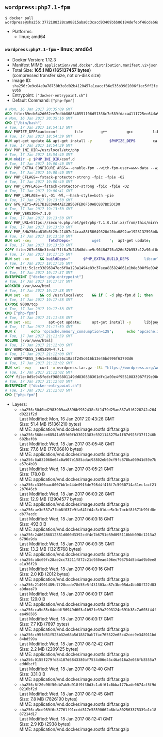 ## `wordpress:php7.1-fpm`

```console
$ docker pull wordpress@sha256:3772188328ca08815aba0c3cacd93409bbb86184defebf46cdeb6a43db41ff84
```

-	Platforms:
	-	linux; amd64

### `wordpress:php7.1-fpm` - linux; amd64

-	Docker Version: 1.12.3
-	Manifest MIME: `application/vnd.docker.distribution.manifest.v2+json`
-	Total Size: **165.1 MB (165137457 bytes)**  
	(compressed transfer size, not on-disk size)
-	Image ID: `sha256:9e9c84e9a78758b3e8d02b4120457a1eaccf36e535b3902006f1ec5ff2fe80bb`
-	Entrypoint: `["docker-entrypoint.sh"]`
-	Default Command: `["php-fpm"]`

```dockerfile
# Mon, 16 Jan 2017 20:35:09 GMT
ADD file:89ecb642d662ee7edbb868340551106d51336c7e589fdaca4111725ec64da957 in / 
# Mon, 16 Jan 2017 20:35:16 GMT
CMD ["/bin/bash"]
# Tue, 17 Jan 2017 18:54:13 GMT
ENV PHPIZE_DEPS=autoconf 		file 		g++ 		gcc 		libc-dev 		make 		pkg-config 		re2c
# Tue, 17 Jan 2017 18:54:39 GMT
RUN apt-get update && apt-get install -y 		$PHPIZE_DEPS 		ca-certificates 		curl 		libedit2 		libsqlite3-0 		libxml2 		xz-utils 	--no-install-recommends && rm -r /var/lib/apt/lists/*
# Tue, 17 Jan 2017 18:54:39 GMT
ENV PHP_INI_DIR=/usr/local/etc/php
# Tue, 17 Jan 2017 18:54:40 GMT
RUN mkdir -p $PHP_INI_DIR/conf.d
# Tue, 17 Jan 2017 19:00:40 GMT
ENV PHP_EXTRA_CONFIGURE_ARGS=--enable-fpm --with-fpm-user=www-data --with-fpm-group=www-data
# Tue, 17 Jan 2017 19:00:40 GMT
ENV PHP_CFLAGS=-fstack-protector-strong -fpic -fpie -O2
# Tue, 17 Jan 2017 19:00:40 GMT
ENV PHP_CPPFLAGS=-fstack-protector-strong -fpic -fpie -O2
# Tue, 17 Jan 2017 19:00:41 GMT
ENV PHP_LDFLAGS=-Wl,-O1 -Wl,--hash-style=both -pie
# Tue, 17 Jan 2017 19:13:50 GMT
ENV GPG_KEYS=A917B1ECDA84AEC2B568FED6F50ABC807BD5DCD0
# Tue, 17 Jan 2017 19:13:50 GMT
ENV PHP_VERSION=7.1.0
# Tue, 17 Jan 2017 19:13:50 GMT
ENV PHP_URL=https://secure.php.net/get/php-7.1.0.tar.xz/from/this/mirror PHP_ASC_URL=https://secure.php.net/get/php-7.1.0.tar.xz.asc/from/this/mirror
# Tue, 17 Jan 2017 19:13:50 GMT
ENV PHP_SHA256=a810b3f29c21407c24caa88f50649320d20ba6892ae1923132598b8a0ca145b6 PHP_MD5=cf36039303c47f493100afea522a8f53
# Tue, 17 Jan 2017 19:13:58 GMT
RUN set -xe; 		fetchDeps=' 		wget 	'; 	apt-get update; 	apt-get install -y --no-install-recommends $fetchDeps; 	rm -rf /var/lib/apt/lists/*; 		mkdir -p /usr/src; 	cd /usr/src; 		wget -O php.tar.xz "$PHP_URL"; 		if [ -n "$PHP_SHA256" ]; then 		echo "$PHP_SHA256 *php.tar.xz" | sha256sum -c -; 	fi; 	if [ -n "$PHP_MD5" ]; then 		echo "$PHP_MD5 *php.tar.xz" | md5sum -c -; 	fi; 		if [ -n "$PHP_ASC_URL" ]; then 		wget -O php.tar.xz.asc "$PHP_ASC_URL"; 		export GNUPGHOME="$(mktemp -d)"; 		for key in $GPG_KEYS; do 			gpg --keyserver ha.pool.sks-keyservers.net --recv-keys "$key"; 		done; 		gpg --batch --verify php.tar.xz.asc php.tar.xz; 		rm -r "$GNUPGHOME"; 	fi; 		apt-get purge -y --auto-remove $fetchDeps
# Tue, 17 Jan 2017 19:13:58 GMT
COPY file:207c686e3fed4f71f8a7b245d8dcae9c9048d276a326d82b553c12a90af0c0ca in /usr/local/bin/ 
# Tue, 17 Jan 2017 19:17:35 GMT
RUN set -xe 	&& buildDeps=" 		$PHP_EXTRA_BUILD_DEPS 		libcurl4-openssl-dev 		libedit-dev 		libsqlite3-dev 		libssl-dev 		libxml2-dev 	" 	&& apt-get update && apt-get install -y $buildDeps --no-install-recommends && rm -rf /var/lib/apt/lists/* 		&& export CFLAGS="$PHP_CFLAGS" 		CPPFLAGS="$PHP_CPPFLAGS" 		LDFLAGS="$PHP_LDFLAGS" 	&& docker-php-source extract 	&& cd /usr/src/php 	&& ./configure 		--with-config-file-path="$PHP_INI_DIR" 		--with-config-file-scan-dir="$PHP_INI_DIR/conf.d" 				--disable-cgi 				--enable-ftp 		--enable-mbstring 		--enable-mysqlnd 				--with-curl 		--with-libedit 		--with-openssl 		--with-zlib 				$PHP_EXTRA_CONFIGURE_ARGS 	&& make -j "$(nproc)" 	&& make install 	&& { find /usr/local/bin /usr/local/sbin -type f -executable -exec strip --strip-all '{}' + || true; } 	&& make clean 	&& docker-php-source delete 		&& apt-get purge -y --auto-remove -o APT::AutoRemove::RecommendsImportant=false $buildDeps
# Tue, 17 Jan 2017 19:17:36 GMT
COPY multi:5c1cc33896847ec6f8a128a1494e83c37aea885824061e1b8e308f9e09499956 in /usr/local/bin/ 
# Tue, 17 Jan 2017 19:17:37 GMT
ENTRYPOINT ["docker-php-entrypoint"]
# Tue, 17 Jan 2017 19:17:37 GMT
WORKDIR /var/www/html
# Tue, 17 Jan 2017 19:17:38 GMT
RUN set -ex 	&& cd /usr/local/etc 	&& if [ -d php-fpm.d ]; then 		sed 's!=NONE/!=!g' php-fpm.conf.default | tee php-fpm.conf > /dev/null; 		cp php-fpm.d/www.conf.default php-fpm.d/www.conf; 	else 		mkdir php-fpm.d; 		cp php-fpm.conf.default php-fpm.d/www.conf; 		{ 			echo '[global]'; 			echo 'include=etc/php-fpm.d/*.conf'; 		} | tee php-fpm.conf; 	fi 	&& { 		echo '[global]'; 		echo 'error_log = /proc/self/fd/2'; 		echo; 		echo '[www]'; 		echo '; if we send this to /proc/self/fd/1, it never appears'; 		echo 'access.log = /proc/self/fd/2'; 		echo; 		echo 'clear_env = no'; 		echo; 		echo '; Ensure worker stdout and stderr are sent to the main error log.'; 		echo 'catch_workers_output = yes'; 	} | tee php-fpm.d/docker.conf 	&& { 		echo '[global]'; 		echo 'daemonize = no'; 		echo; 		echo '[www]'; 		echo 'listen = [::]:9000'; 	} | tee php-fpm.d/zz-docker.conf
# Tue, 17 Jan 2017 19:17:38 GMT
EXPOSE 9000/tcp
# Tue, 17 Jan 2017 19:17:38 GMT
CMD ["php-fpm"]
# Tue, 17 Jan 2017 21:11:58 GMT
RUN set -ex; 		apt-get update; 	apt-get install -y 		libjpeg-dev 		libpng12-dev 	; 	rm -rf /var/lib/apt/lists/*; 		docker-php-ext-configure gd --with-png-dir=/usr --with-jpeg-dir=/usr; 	docker-php-ext-install gd mysqli opcache
# Tue, 17 Jan 2017 21:11:59 GMT
RUN { 		echo 'opcache.memory_consumption=128'; 		echo 'opcache.interned_strings_buffer=8'; 		echo 'opcache.max_accelerated_files=4000'; 		echo 'opcache.revalidate_freq=2'; 		echo 'opcache.fast_shutdown=1'; 		echo 'opcache.enable_cli=1'; 	} > /usr/local/etc/php/conf.d/opcache-recommended.ini
# Tue, 17 Jan 2017 21:11:59 GMT
VOLUME [/var/www/html]
# Tue, 17 Jan 2017 21:12:00 GMT
ENV WORDPRESS_VERSION=4.7.1
# Tue, 17 Jan 2017 21:12:00 GMT
ENV WORDPRESS_SHA1=8e56ba56c10a3f245c616b13e46bd996f63793d6
# Tue, 17 Jan 2017 21:12:02 GMT
RUN set -ex; 	curl -o wordpress.tar.gz -fSL "https://wordpress.org/wordpress-${WORDPRESS_VERSION}.tar.gz"; 	echo "$WORDPRESS_SHA1 *wordpress.tar.gz" | sha1sum -c -; 	tar -xzf wordpress.tar.gz -C /usr/src/; 	rm wordpress.tar.gz; 	chown -R www-data:www-data /usr/src/wordpress
# Tue, 17 Jan 2017 21:12:02 GMT
COPY file:0d5c945fedcf9886801149dd830388361dfc1a00e4f95510833987f19e98e986 in /usr/local/bin/ 
# Tue, 17 Jan 2017 21:12:03 GMT
ENTRYPOINT ["docker-entrypoint.sh"]
# Tue, 17 Jan 2017 21:12:03 GMT
CMD ["php-fpm"]
```

-	Layers:
	-	`sha256:5040bd2983909aa8896b9932438c3f1479d25ae837a5f6220242a264d0221f2d`  
		Last Modified: Mon, 16 Jan 2017 20:43:26 GMT  
		Size: 51.4 MB (51361210 bytes)  
		MIME: application/vnd.docker.image.rootfs.diff.tar.gzip
	-	`sha256:568dce68541a55fd0fb33021383e3921145275a1f87d925f37f1246b682baf0b`  
		Last Modified: Wed, 18 Jan 2017 03:05:48 GMT  
		Size: 77.6 MB (77606810 bytes)  
		MIME: application/vnd.docker.image.rootfs.diff.tar.gzip
	-	`sha256:6a832068e64c0a907e1585adac98802eb69cf9fc878ba00941d59e7be57c4b93`  
		Last Modified: Wed, 18 Jan 2017 03:05:21 GMT  
		Size: 178.0 B  
		MIME: application/vnd.docker.image.rootfs.diff.tar.gzip
	-	`sha256:c3300aac0007bb1e444e0916de798d4f416f7c5960714a31ecfacf212b7046cb`  
		Last Modified: Wed, 18 Jan 2017 06:03:28 GMT  
		Size: 12.9 MB (12904577 bytes)  
		MIME: application/vnd.docker.image.rootfs.diff.tar.gzip
	-	`sha256:ae3d537a7fbb8f037e9fa641fd4c3c01dae5c3c7bcbf8f671b99fd8edb77acdc`  
		Last Modified: Wed, 18 Jan 2017 06:03:18 GMT  
		Size: 492.0 B  
		MIME: application/vnd.docker.image.rootfs.diff.tar.gzip
	-	`sha256:2486286812351d000d3392cdf4e7b6751e89d095110bbb098c1213a26796a9da`  
		Last Modified: Wed, 18 Jan 2017 06:03:35 GMT  
		Size: 13.2 MB (13215768 bytes)  
		MIME: application/vnd.docker.image.rootfs.diff.tar.gzip
	-	`sha256:a8c69fc28ae2cc73211f872c21c930eae496ec793754d5b4ad9b0ee8a1a36f28`  
		Last Modified: Wed, 18 Jan 2017 06:03:16 GMT  
		Size: 2.0 KB (2012 bytes)  
		MIME: application/vnd.docker.image.rootfs.diff.tar.gzip
	-	`sha256:214901489c7f28ccde78d55e5f431303aa87c3be05da4bb08f722d83a8daaa70`  
		Last Modified: Wed, 18 Jan 2017 06:03:17 GMT  
		Size: 129.0 B  
		MIME: application/vnd.docker.image.rootfs.diff.tar.gzip
	-	`sha256:ca5d85c64dddf56949d603a1b92fe39a2993124e691b38c7a603f44fea498585`  
		Last Modified: Wed, 18 Jan 2017 06:03:17 GMT  
		Size: 7.7 KB (7697 bytes)  
		MIME: application/vnd.docker.image.rootfs.diff.tar.gzip
	-	`sha256:c95fd51f523b32e68a5d18870ab7fac765522e65c42cec9e348911bd84bd599a`  
		Last Modified: Wed, 18 Jan 2017 08:12:42 GMT  
		Size: 2.2 MB (2209125 bytes)  
		MIME: application/vnd.docker.image.rootfs.diff.tar.gzip
	-	`sha256:0155f279fd84107d6843380af7534d06e46c46a616a2e056fb8555a7edd0bcf1`  
		Last Modified: Wed, 18 Jan 2017 08:12:40 GMT  
		Size: 331.0 B  
		MIME: application/vnd.docker.image.rootfs.diff.tar.gzip
	-	`sha256:6f20c90f50db7ab5d918f9f30d3c1a6f61c0bba177bade0674af5f9d0216bf2d`  
		Last Modified: Wed, 18 Jan 2017 08:12:45 GMT  
		Size: 7.8 MB (7826190 bytes)  
		MIME: application/vnd.docker.image.rootfs.diff.tar.gzip
	-	`sha256:a5cd989f6c37761f91ccdd317e58590662b8bfa802563375339a1c1887214d17`  
		Last Modified: Wed, 18 Jan 2017 08:12:41 GMT  
		Size: 2.9 KB (2938 bytes)  
		MIME: application/vnd.docker.image.rootfs.diff.tar.gzip
